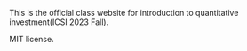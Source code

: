 This is the official class website for introduction to quantitative investment(ICSI 2023 Fall).

MIT license.

